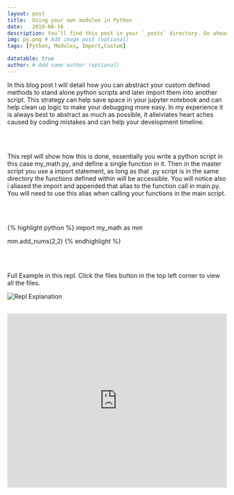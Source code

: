 ```yaml
---
layout: post
title:  Using your own modules in Python
date:   2019-06-16
description: You’ll find this post in your `_posts` directory. Go ahead and edit it and re-build the site to see your changes. # Add post description (optional)
img: py.png # Add image post (optional)
tags: [Python, Modules, Import,Custom]

datatable: true
author: # Add name author (optional)
---
```


In this blog post I will detail how you can abstract your custom defined methods to stand alone python scripts and later import them into another script.
This strategy can help save space in your jupyter notebook and can help clean up logic to make your debugging more easy.
In my experience it is always best to abstract as much as possible, it alleiviates heart aches caused by coding mistakes and can help your development timeline.


<br>
<br>

This repl will show how this is done, essentially you write a python script in this case my_math.py, and define a single function in it.
Then in the master script you use a import statement, as long as that .py script is in the same directory the functions defined within will be accessible.
You will notice also i aliased the import and appended that alias to the function call in main.py. You will need to use this alias when calling your functions in the main script.



<br>
<br>

{% highlight python %}
import my_math as mm

mm.add_nums(2,2)
{% endhighlight %}  

<br>
<br>

Full Example in this repl.
Click the files button in the top left corner to view all the files.

![Repl Explanation](/assets/img/screenshot.jpg)
<br>
<br>


<iframe height="400px" width="100%" src="https://repl.it/@IanFogelman/FrillyWellwornDownload?lite=true" scrolling="no" frameborder="no" allowtransparency="true" allowfullscreen="true" sandbox="allow-forms allow-pointer-lock allow-popups allow-same-origin allow-scripts allow-modals"></iframe>
